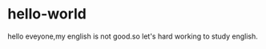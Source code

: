 hello-world
===========

hello eveyone,my english is not good.so let's hard working to study english.
